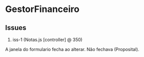 # GestorFinanceiro
## Issues

1. iss-1  (Notas.js [controller] @ 350)

A janela do formulario fecha ao alterar. Não fechava (Proposital).